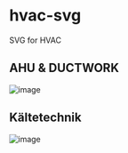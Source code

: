 # hvac-svg
SVG for HVAC

## AHU & DUCTWORK

![image](https://user-images.githubusercontent.com/44277174/174088440-17cbb175-55af-4e02-801e-808ae6729cc8.png)

## Kältetechnik

![image](https://user-images.githubusercontent.com/44277174/174048737-3f2860a5-ff54-4fb1-87a9-bb0e7e5b1f02.png)
